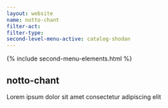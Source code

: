 ```yaml
---
layout: website
name: notto-chant 
filter-act: 
filter-type: 
second-level-menu-active: catalog-shodan
---
```


{% include second-menu-elements.html %}

<main class="page-content">
  <div class="text-container">
    <h2>notto-chant</h2>
    <p>Lorem ipsum dolor sit amet consectetur adipiscing elit</p>
  </div>
</main>
